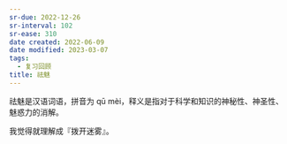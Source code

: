 ```yaml
---
sr-due: 2022-12-26
sr-interval: 102
sr-ease: 310
date created: 2022-06-09
date modified: 2023-03-07
tags:
  - 复习回顾
title: 祛魅
---
```


祛魅是汉语词语，拼音为 qū mèi，释义是指对于科学和知识的神秘性、神圣性、魅惑力的消解。

我觉得就理解成『拨开迷雾』。
